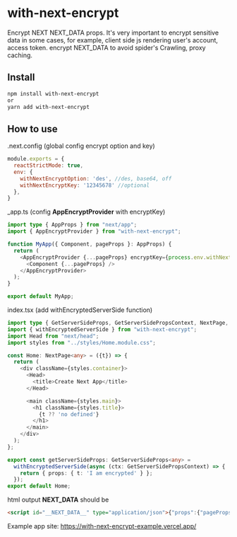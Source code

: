# with-next-encrypt

Encrypt NEXT NEXT_DATA props. It's very important to encrypt sensitive data in some cases, for example, client side js rendering user's account, access token. encrypt NEXT_DATA to avoid spider's Crawling, proxy caching.

## Install

```bash
npm install with-next-encrypt
or
yarn add with-next-encrypt
```

## How to use

.next.config (global config encrypt option and key)

```javascript
module.exports = {
  reactStrictMode: true,
  env: {
    withNextEncryptOption: 'des', //des, base64, off
    withNextEncryptKey: '12345678' //optional
  },
}

```

_app.ts (config **AppEncryptProvider** with encryptKey)

```typescript
import type { AppProps } from "next/app";
import { AppEncryptProvider } from "with-next-encrypt";

function MyApp({ Component, pageProps }: AppProps) {
  return (
    <AppEncryptProvider {...pageProps} encryptKey={process.env.withNextEncryptKey}>
      <Component {...pageProps} />
    </AppEncryptProvider> 
  );
}

export default MyApp;

```

index.tsx (add withEncryptedServerSide function)

```typescript
import type { GetServerSideProps, GetServerSidePropsContext, NextPage, } from "next";
import { withEncryptedServerSide } from "with-next-encrypt";
import Head from "next/head";
import styles from "../styles/Home.module.css";

const Home: NextPage<any> = ({t}) => {
  return (
    <div className={styles.container}>
      <Head>
        <title>Create Next App</title>
      </Head>

      <main className={styles.main}>
        <h1 className={styles.title}>
          {t ?? 'no defined'}
        </h1>
      </main>
    </div>
  );
};

export const getServerSideProps: GetServerSideProps<any> =
  withEncryptedServerSide(async (ctx: GetServerSidePropsContext) => {
    return { props: { t: 'I am encrypted' } };
  });
export default Home;

```

html output **NEXT_DATA** should be

```html
<script id="__NEXT_DATA__" type="application/json">{"props":{"pageProps":{"_encrypted":"EvfKzmG7G6ScSke+oYhNdMzdp3PQdnLY","_iv":"19837278","_type":"des"},"__N_SSP":true},"page":"/","query":{},"buildId":"development","isFallback":false,"gssp":true,"scriptLoader":[]}</script>
```

Example app site: https://with-next-encrypt-example.vercel.app/